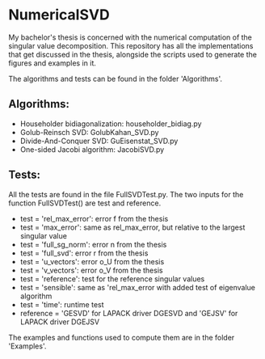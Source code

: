 # NumericalSVD

My bachelor's thesis is concerned with the numerical computation of the singular value decomposition. This repository has all the implementations that get discussed in the thesis, alongside the scripts used to generate the figures and examples in it.

The algorithms and tests can be found in the folder 'Algorithms'.

## Algorithms:
- Householder bidiagonalization: householder_bidiag.py
- Golub-Reinsch SVD: GolubKahan_SVD.py
- Divide-And-Conquer SVD: GuEisenstat_SVD.py
- One-sided Jacobi algorithm: JacobiSVD.py

## Tests:
All the tests are found in the file FullSVDTest.py. The two inputs for the function FullSVDTest() are test and reference.
- test = 'rel_max_error': error f from the thesis
- test = 'max_error': same as rel_max_error, but relative to the largest singular value
- test = 'full_sg_norm': error n from the thesis
- test = 'full_svd': error r from the thesis
- test = 'u_vectors': error o_U from the thesis
- test = 'v_vectors': error o_V from the thesis
- test = 'reference': test for the reference singular values
- test = 'sensible': same as 'rel_max_error with added test of eigenvalue algorithm
- test = 'time': runtime test
- reference = 'GESVD' for LAPACK driver DGESVD and 'GEJSV' for LAPACK driver DGEJSV

The examples and functions used to compute them are in the folder 'Examples'.
